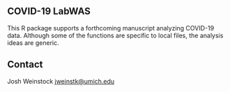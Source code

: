 ## COVID-19 LabWAS
This R package supports a forthcoming manuscript analyzing COVID-19 data. Although some of the functions are 
specific to local files, the analysis ideas are generic. 

## Contact
Josh Weinstock <jweinstk@umich.edu>


